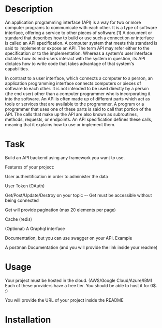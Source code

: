 # Description

An application programming interface (API) is a way for two or more computer programs to communicate with each other. It is a type of software interface, offering a service to other pieces of software.[1] A document or standard that describes how to build or use such a connection or interface is called an API specification. A computer system that meets this standard is said to implement or expose an API. The term API may refer either to the specification or to the implementation. Whereas a system's user interface dictates how its end-users interact with the system in question, its API dictates how to write code that takes advantage of that system's capabilities.

In contrast to a user interface, which connects a computer to a person, an application programming interface connects computers or pieces of software to each other. It is not intended to be used directly by a person (the end user) other than a computer programmer who is incorporating it into the software. An API is often made up of different parts which act as tools or services that are available to the programmer. A program or a programmer that uses one of these parts is said to call that portion of the API. The calls that make up the API are also known as subroutines, methods, requests, or endpoints. An API specification defines these calls, meaning that it explains how to use or implement them.

# Task

Build an API backend using any framework you want to use.

Features of your project:

User authentification in order to administer the data

User Token (OAuth)

Get/Post/Update/Destroy on your topic -- Get must be accessible without being connected

Get will provide pagination (max 20 elements per page)

Cache (redis)

(Optional) A Graphql interface

Documentation, but you can use swagger on your API. Example

A postman Documentation (and you will provide the link inside your readme)

# Usage

Your project must be hosted in the cloud. (AWS/Google Cloud/Azure/IBM) Each of these providers have a free tier. You should be able to host it for 0$. :)

You will provide the URL of your project inside the README

# Installation